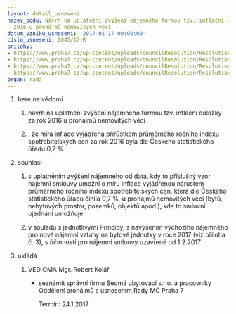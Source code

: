 ```yaml
---
layout: detail_usneseni
nazev_bodu: Návrh na uplatnění zvýšení nájemného formou tzv. inflační doložky za rok
  2016 u pronájmů nemovitých věcí
datum_vzniku_usneseni: '2017-01-17 00:00:00'
cislo_usneseni: 0045/17-R
prilohy:
- https://www.praha7.cz/wp-content/uploads/councilResolution/Resolutions/28770/export/DZ~156589.docx
- https://www.praha7.cz/wp-content/uploads/councilResolution/Resolutions/28770/export/Inflacedruhydefinicetabulky_CSU~156588.pdf
- https://www.praha7.cz/wp-content/uploads/councilResolution/Resolutions/28770/export/Najemne2017~156587.pdf
- https://www.praha7.cz/wp-content/uploads/councilResolution/Resolutions/28770/export/export~296927.pdf
organ: rada
---
```

<ol id="urzList" class="urzList_view"><li id="" class="urzClass1"><span name="1">bere na vědomí</span><ol class="urzOlClass"><li style="text-align: left;" id="" class="urzClass2"><span><p>návrh na uplatnění zvýšení nájemného formou tzv. inflační doložky za rok 2016 u pronájmů nemovitých věcí</p></span></li><li style="text-align: left;" id="" class="urzClass2"><span><p>, že míra inflace vyjádřená přírůstkem průměrného ročního indexu spotřebitelských cen za rok 2016 byla&nbsp;dle Českého statistického úřadu 0,7 %<br></p></span></li></ol></li><li id="" class="urzClass1"><span name="26">souhlasí</span><ol class="urzOlClass"><li style="text-align: left;" id="" class="urzClass2"><span><p>s uplatněním zvýšení nájemného od data, kdy to příslušný vzor nájemní smlouvy umožní o míru inflace vyjádřenou nárustem průměrného ročního indexu spotřebitelských cen, která dle Českého statistického úřadu činila 0,7 %, u pronájmů nemovitých věcí (bytů, nebytových prostor, pozemků, objektů apod.), kde to smluvní ujednání umožňuje</p></span></li><li style="text-align: left;" id="" class="urzClass2"><span><p>v souladu s jednotlivými Principy, s navýšením výchozího nájemného pro nové nájemní vztahy na bytové jednotky v roce 2017 (viz příloha č. 3), s účinností pro nájemní smlouvy uzavřené od 1.2.2017<br></p></span></li></ol></li><li class="urzClass1" id="urzUkoly"><span name="1">ukládá</span><ol class="urzOlClass"><li class="urzClass2"><span><p>VED OMA Mgr. Robert Kolář</p></span><ul class="urzUlClass"><li class="urzClass3"><span><p>seznámit správní firmu Sedmá ubytovací s.r.o. a pracovníky Oddělení pronájmů s usnesením Rady MČ Praha 7</p></span><span class="urzUkolTermin">  Termín:&nbsp;24.1.2017</span></li></ul></li></ol></li></ol>